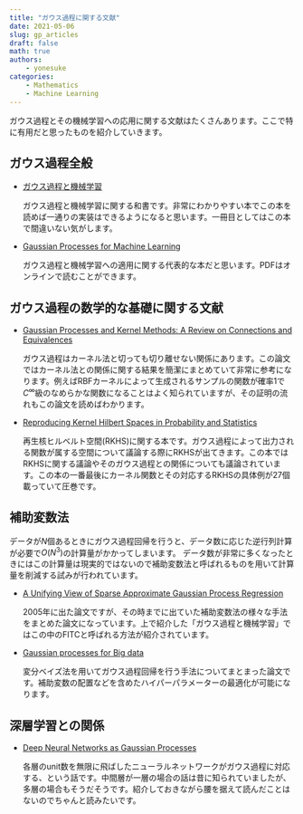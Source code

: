 ```yaml
---
title: "ガウス過程に関する文献"
date: 2021-05-06
slug: gp_articles
draft: false
math: true
authors:
    - yonesuke
categories:
    - Mathematics
    - Machine Learning
---
```


ガウス過程とその機械学習への応用に関する文献はたくさんあります。ここで特に有用だと思ったものを紹介していきます。

<!-- more -->

## ガウス過程全般

- [ガウス過程と機械学習](https://www.amazon.co.jp/dp/4061529269)

    ガウス過程と機械学習に関する和書です。非常にわかりやすい本でこの本を読めば一通りの実装はできるようになると思います。一冊目としてはこの本で間違いない気がします。

- [Gaussian Processes for Machine Learning](http://gaussianprocess.org/gpml/)

    ガウス過程と機械学習への適用に関する代表的な本だと思います。PDFはオンラインで読むことができます。


## ガウス過程の数学的な基礎に関する文献

- [Gaussian Processes and Kernel Methods: A Review on Connections and Equivalences](https://arxiv.org/abs/1807.02582)

    ガウス過程はカーネル法と切っても切り離せない関係にあります。この論文ではカーネル法との関係に関する結果を簡潔にまとめていて非常に参考になります。例えばRBFカーネルによって生成されるサンプルの関数が確率1で$C^{\infty}$級のなめらかな関数になることはよく知られていますが、その証明の流れもこの論文を読めばわかります。

- [Reproducing Kernel Hilbert Spaces in Probability and Statistics](https://www.springer.com/gp/book/9781402076794)

    再生核ヒルベルト空間(RKHS)に関する本です。ガウス過程によって出力される関数が属する空間について議論する際にRKHSが出てきます。この本ではRKHSに関する議論やそのガウス過程との関係についても議論されています。この本の一番最後にカーネル関数とその対応するRKHSの具体例が27個載っていて圧巻です。

## 補助変数法

データが$N$個あるときにガウス過程回帰を行うと、データ数に応じた逆行列計算が必要で$O(N^{3})$の計算量がかかってしまいます。
データ数が非常に多くなったときにはこの計算量は現実的ではないので補助変数法と呼ばれるものを用いて計算量を削減する試みが行われています。

- [A Unifying View of Sparse Approximate Gaussian Process Regression](https://www.jmlr.org/papers/volume6/quinonero-candela05a/quinonero-candela05a.pdf)

    2005年に出た論文ですが、その時までに出ていた補助変数法の様々な手法をまとめた論文になっています。上で紹介した「ガウス過程と機械学習」ではこの中のFITCと呼ばれる方法が紹介されています。

- [Gaussian processes for Big data](https://dl.acm.org/doi/10.5555/3023638.3023667)

    変分ベイズ法を用いてガウス過程回帰を行う手法についてまとまった論文です。補助変数の配置などを含めたハイパーパラメーターの最適化が可能になります。

## 深層学習との関係

- [Deep Neural Networks as Gaussian Processes](https://arxiv.org/abs/1711.00165)

    各層のunit数を無限に飛ばしたニューラルネットワークがガウス過程に対応する、という話です。中間層が一層の場合の話は昔に知られていましたが、多層の場合もそうだそうです。紹介しておきながら腰を据えて読んだことはないのでちゃんと読みたいです。